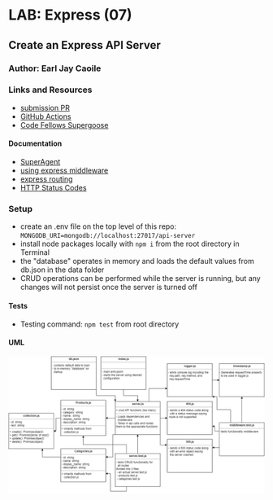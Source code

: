 # LAB: Express (07)

## Create an Express API Server

### Author: Earl Jay Caoile

### Links and Resources

- [submission PR](https://github.com/earljay-caoile-401-advanced-javascript/api-server/pull/1)
- [GitHub Actions](https://github.com/earljay-caoile-401-advanced-javascript/api-server/actions)
- [Code Fellows Supergoose](https://www.npmjs.com/package/@code-fellows/supergoose)

#### Documentation

- [SuperAgent](https://visionmedia.github.io/superagent/)
- [using express middleware](https://expressjs.com/en/guide/using-middleware.html)
- [express routing](https://expressjs.com/en/guide/routing.html)
- [HTTP Status Codes](https://www.restapitutorial.com/httpstatuscodes.html)

### Setup

- create an .env file on the top level of this repo: `MONGODB_URI=mongodb://localhost:27017/api-server`
- install node packages locally with `npm i` from the root directory in Terminal
- the "database" operates in memory and loads the default values from db.json in the data folder
- CRUD operations can be performed while the server is running, but any changes will not persist once the server is turned off

#### Tests

- Testing command: `npm test` from root directory

#### UML

![UML Image](lab-07-uml.png "uml diagram")
